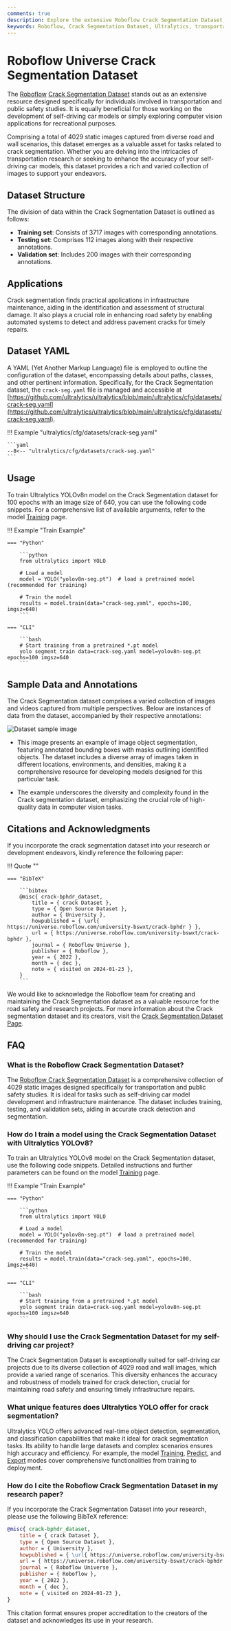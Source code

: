 ```yaml
---
comments: true
description: Explore the extensive Roboflow Crack Segmentation Dataset, perfect for transportation and public safety studies or self-driving car model development.
keywords: Roboflow, Crack Segmentation Dataset, Ultralytics, transportation safety, public safety, self-driving cars, computer vision, road safety, infrastructure maintenance, dataset
---
```


# Roboflow Universe Crack Segmentation Dataset

The [Roboflow](https://roboflow.com/?ref=ultralytics) [Crack Segmentation Dataset](https://universe.roboflow.com/university-bswxt/crack-bphdr) stands out as an extensive resource designed specifically for individuals involved in transportation and public safety studies. It is equally beneficial for those working on the development of self-driving car models or simply exploring computer vision applications for recreational purposes.

Comprising a total of 4029 static images captured from diverse road and wall scenarios, this dataset emerges as a valuable asset for tasks related to crack segmentation. Whether you are delving into the intricacies of transportation research or seeking to enhance the accuracy of your self-driving car models, this dataset provides a rich and varied collection of images to support your endeavors.

## Dataset Structure

The division of data within the Crack Segmentation Dataset is outlined as follows:

- **Training set**: Consists of 3717 images with corresponding annotations.
- **Testing set**: Comprises 112 images along with their respective annotations.
- **Validation set**: Includes 200 images with their corresponding annotations.

## Applications

Crack segmentation finds practical applications in infrastructure maintenance, aiding in the identification and assessment of structural damage. It also plays a crucial role in enhancing road safety by enabling automated systems to detect and address pavement cracks for timely repairs.

## Dataset YAML

A YAML (Yet Another Markup Language) file is employed to outline the configuration of the dataset, encompassing details about paths, classes, and other pertinent information. Specifically, for the Crack Segmentation dataset, the `crack-seg.yaml` file is managed and accessible at [https://github.com/ultralytics/ultralytics/blob/main/ultralytics/cfg/datasets/crack-seg.yaml](https://github.com/ultralytics/ultralytics/blob/main/ultralytics/cfg/datasets/crack-seg.yaml).

!!! Example "ultralytics/cfg/datasets/crack-seg.yaml"

    ```yaml
    --8<-- "ultralytics/cfg/datasets/crack-seg.yaml"
    ```

## Usage

To train Ultralytics YOLOv8n model on the Crack Segmentation dataset for 100 epochs with an image size of 640, you can use the following code snippets. For a comprehensive list of available arguments, refer to the model [Training](../../modes/train.md) page.

!!! Example "Train Example"

    === "Python"

        ```python
        from ultralytics import YOLO

        # Load a model
        model = YOLO("yolov8n-seg.pt")  # load a pretrained model (recommended for training)

        # Train the model
        results = model.train(data="crack-seg.yaml", epochs=100, imgsz=640)
        ```

    === "CLI"

        ```bash
        # Start training from a pretrained *.pt model
        yolo segment train data=crack-seg.yaml model=yolov8n-seg.pt epochs=100 imgsz=640
        ```

## Sample Data and Annotations

The Crack Segmentation dataset comprises a varied collection of images and videos captured from multiple perspectives. Below are instances of data from the dataset, accompanied by their respective annotations:

![Dataset sample image](https://github.com/RizwanMunawar/RizwanMunawar/assets/62513924/40ccc20a-9593-412f-b028-643d4a904d0e)

- This image presents an example of image object segmentation, featuring annotated bounding boxes with masks outlining identified objects. The dataset includes a diverse array of images taken in different locations, environments, and densities, making it a comprehensive resource for developing models designed for this particular task.

- The example underscores the diversity and complexity found in the Crack segmentation dataset, emphasizing the crucial role of high-quality data in computer vision tasks.

## Citations and Acknowledgments

If you incorporate the crack segmentation dataset into your research or development endeavors, kindly reference the following paper:

!!! Quote ""

    === "BibTeX"

        ```bibtex
        @misc{ crack-bphdr_dataset,
            title = { crack Dataset },
            type = { Open Source Dataset },
            author = { University },
            howpublished = { \url{ https://universe.roboflow.com/university-bswxt/crack-bphdr } },
            url = { https://universe.roboflow.com/university-bswxt/crack-bphdr },
            journal = { Roboflow Universe },
            publisher = { Roboflow },
            year = { 2022 },
            month = { dec },
            note = { visited on 2024-01-23 },
        }
        ```

We would like to acknowledge the Roboflow team for creating and maintaining the Crack Segmentation dataset as a valuable resource for the road safety and research projects. For more information about the Crack segmentation dataset and its creators, visit the [Crack Segmentation Dataset Page](https://universe.roboflow.com/university-bswxt/crack-bphdr).

## FAQ

### What is the Roboflow Crack Segmentation Dataset?

The [Roboflow Crack Segmentation Dataset](https://universe.roboflow.com/university-bswxt/crack-bphdr) is a comprehensive collection of 4029 static images designed specifically for transportation and public safety studies. It is ideal for tasks such as self-driving car model development and infrastructure maintenance. The dataset includes training, testing, and validation sets, aiding in accurate crack detection and segmentation.

### How do I train a model using the Crack Segmentation Dataset with Ultralytics YOLOv8?

To train an Ultralytics YOLOv8 model on the Crack Segmentation dataset, use the following code snippets. Detailed instructions and further parameters can be found on the model [Training](../../modes/train.md) page.

!!! Example "Train Example"

    === "Python"

        ```python
        from ultralytics import YOLO

        # Load a model
        model = YOLO("yolov8n-seg.pt")  # load a pretrained model (recommended for training)

        # Train the model
        results = model.train(data="crack-seg.yaml", epochs=100, imgsz=640)
        ```

    === "CLI"

        ```bash
        # Start training from a pretrained *.pt model
        yolo segment train data=crack-seg.yaml model=yolov8n-seg.pt epochs=100 imgsz=640
        ```

### Why should I use the Crack Segmentation Dataset for my self-driving car project?

The Crack Segmentation Dataset is exceptionally suited for self-driving car projects due to its diverse collection of 4029 road and wall images, which provide a varied range of scenarios. This diversity enhances the accuracy and robustness of models trained for crack detection, crucial for maintaining road safety and ensuring timely infrastructure repairs.

### What unique features does Ultralytics YOLO offer for crack segmentation?

Ultralytics YOLO offers advanced real-time object detection, segmentation, and classification capabilities that make it ideal for crack segmentation tasks. Its ability to handle large datasets and complex scenarios ensures high accuracy and efficiency. For example, the model [Training](../../modes/train.md), [Predict](../../modes/predict.md), and [Export](../../modes/export.md) modes cover comprehensive functionalities from training to deployment.

### How do I cite the Roboflow Crack Segmentation Dataset in my research paper?

If you incorporate the Crack Segmentation Dataset into your research, please use the following BibTeX reference:

```bibtex
@misc{ crack-bphdr_dataset,
    title = { crack Dataset },
    type = { Open Source Dataset },
    author = { University },
    howpublished = { \url{ https://universe.roboflow.com/university-bswxt/crack-bphdr } },
    url = { https://universe.roboflow.com/university-bswxt/crack-bphdr },
    journal = { Roboflow Universe },
    publisher = { Roboflow },
    year = { 2022 },
    month = { dec },
    note = { visited on 2024-01-23 },
}
```

This citation format ensures proper accreditation to the creators of the dataset and acknowledges its use in your research.
